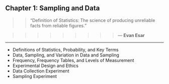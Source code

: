 ## Chapter 1: Sampling and Data

> > “Definition of Statistics: The science of producing unreliable facts from reliable figures.” 

> > > > > > > > > ― **Evan Esar**

-----

* Definitions of Statistics, Probability, and Key Terms
* Data, Sampling, and Variation in Data and Sampling
* Frequency, Frequency Tables, and Levels of Measurement
* Experimental Design and Ethics
* Data Collection Experiment
* Sampling Experiment
